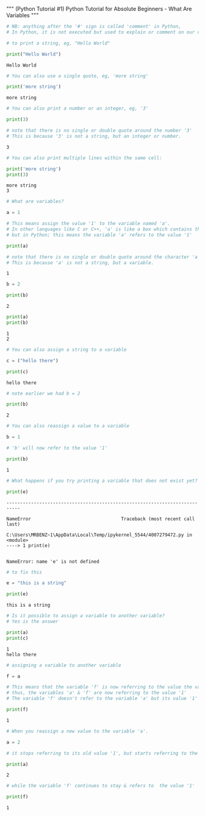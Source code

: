 """ (Python Tutorial #1) Python Tutorial for Absolute Beginners - What Are Variables """

```python
# NB: anything after the '#' sign is called 'comment' in Python,
# In Python, it is not executed but used to explain or comment on our code

# to print a string, eg, "Hello World"

print("Hello World")
```

    Hello World
    


```python
# You can also use a single quote, eg, 'more string'

print('more string')
```

    more string
    


```python
# You can also print a number or an integer, eg, '3'

print(3)

# note that there is no single or double quote around the number '3'
# This is because '3' is not a string, but an integer or number.
```

    3
    


```python
# You can also print multiple lines within the same cell:

print('more string') 
print(3)
```

    more string
    3
    


```python
# What are variables?

a = 1

# This means assign the value '1' to the variable named 'a'.
# In other languages like C or C++, 'a' is like a box which contains the value '1'
# but in Python; this means the variable 'a' refers to the value '1'
```


```python
print(a)

# note that there is no single or double quote around the character 'a'.
# This is because 'a' is not a string, but a variable.
```

    1
    


```python
b = 2
```


```python
print(b)
```

    2
    


```python
print(a)
print(b)
```

    1
    2
    


```python
# You can also assign a string to a variable

c = ("hello there")
```


```python
print(c)
```

    hello there
    


```python
# note earlier we had b = 2

print(b)
```

    2
    


```python
# You can also reassign a value to a variable

b = 1
```


```python
# 'b' will now refer to the value '1'

print(b)
```

    1
    


```python
# What happens if you try printing a variable that does not exist yet?

print(e)
```


    ---------------------------------------------------------------------------

    NameError                                 Traceback (most recent call last)

    C:\Users\MRBENZ~1\AppData\Local\Temp/ipykernel_5544/4007279472.py in <module>
    ----> 1 print(e)
    

    NameError: name 'e' is not defined



```python
# to fix this

e = "this is a string"
```


```python
print(e)
```

    this is a string
    


```python
# Is it possible to assign a variable to another variable?
# Yes is the answer

print(a)
print(c)
```

    1
    hello there
    


```python
# assigning a variable to another variable

f = a

# This means that the variable 'f' is now referring to the value the variable 'a' is referring to, ie '1'
# thus, the variables 'a' & 'f' are now referring to the value '1'
# The variable 'f' doesn't refer to the variable 'a' but its value '1'
```


```python
print(f)
```

    1
    


```python
# When you reassign a new value to the variable 'a'.

a = 2

# it stops referring to its old value '1', but starts referring to the new value '2'
```


```python
print(a)
```

    2
    


```python
# while the variable 'f' continues to stay & refers to  the value '1'

print(f)
```

    1
    


```python

```
